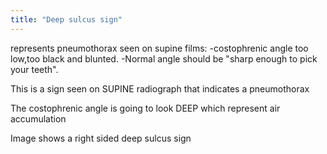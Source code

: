 ```yaml
---
title: "Deep sulcus sign"
---
```

represents pneumothorax seen on supine films:
-costophrenic angle too low,too black and blunted. 
-Normal angle should be &quot;sharp enough to pick your teeth&quot;.

This is a sign seen on SUPINE radiograph that indicates a pneumothorax

The costophrenic angle is going to look DEEP which represent air accumulation

Image shows a right sided deep sulcus sign

